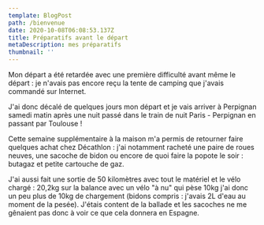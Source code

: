 ```yaml
---
template: BlogPost
path: /bienvenue
date: 2020-10-08T06:08:53.137Z
title: Préparatifs avant le départ
metaDescription: mes préparatifs
thumbnail: ''
---
```

Mon départ a été retardée avec une première difficulté avant même le départ : je n'avais pas encore reçu la tente de camping que j'avais commandé sur Internet.

J'ai donc décalé de quelques jours mon départ et je vais arriver à Perpignan samedi matin après une nuit passé dans le train de nuit Paris - Perpignan en passant par Toulouse !

Cette semaine supplémentaire à la maison m'a permis de retourner faire quelques achat chez Décathlon : j'ai notamment racheté une paire de roues neuves, une sacoche de bidon ou encore de quoi faire la popote le soir : butagaz et petite cartouche de gaz. 

J'ai aussi fait une sortie de 50 kilomètres avec tout le matériel et le vélo chargé : 20,2kg sur la balance avec un vélo "à nu" qui pèse 10kg j'ai donc un peu plus de 10kg de chargement (bidons compris : j'avais 2L d'eau au moment de la pesée). J'étais content de la ballade et les sacoches ne me gênaient pas donc à voir ce que cela donnera en Espagne.
